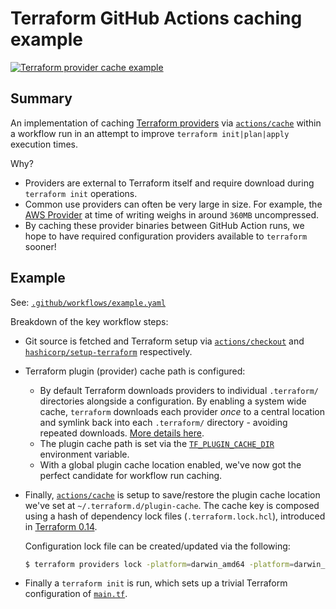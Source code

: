# Terraform GitHub Actions caching example

[![Terraform provider cache example](https://github.com/magnetikonline/terraform-github-action-cache-example/actions/workflows/example.yaml/badge.svg)](https://github.com/magnetikonline/terraform-github-action-cache-example/actions/workflows/example.yaml)

## Summary

An implementation of caching [Terraform providers](https://developer.hashicorp.com/terraform/language/providers) via [`actions/cache`](https://github.com/actions/cache) within a workflow run in an attempt to improve `terraform init|plan|apply` execution times.

Why?

- Providers are external to Terraform itself and require download during `terraform init` operations.
- Common use providers can often be very large in size. For example, the [AWS Provider](https://registry.terraform.io/providers/hashicorp/aws/latest/docs) at time of writing weighs in around `360MB` uncompressed.
- By caching these provider binaries between GitHub Action runs, we hope to have required configuration providers available to `terraform` sooner!

## Example

See: [`.github/workflows/example.yaml`](.github/workflows/example.yaml)

Breakdown of the key workflow steps:

- Git source is fetched and Terraform setup via [`actions/checkout`](https://github.com/actions/checkout) and [`hashicorp/setup-terraform`](https://github.com/hashicorp/setup-terraform) respectively.
- Terraform plugin (provider) cache path is configured:
	- By default Terraform downloads providers to individual `.terraform/` directories alongside a configuration. By enabling a system wide cache, `terraform` downloads each provider _once_ to a central location and symlink back into each `.terraform/` directory - avoiding repeated downloads. [More details here](https://developer.hashicorp.com/terraform/cli/config/config-file#provider-plugin-cache).
	- The plugin cache path is set via the [`TF_PLUGIN_CACHE_DIR`](https://developer.hashicorp.com/terraform/cli/config/environment-variables#tf_plugin_cache_dir) environment variable.
	- With a global plugin cache location enabled, we've now got the perfect candidate for workflow run caching.
- Finally, [`actions/cache`](https://github.com/actions/cache) is setup to save/restore the plugin cache location we've set at `~/.terraform.d/plugin-cache`. The cache key is composed using a hash of dependency lock files (`.terraform.lock.hcl`), introduced in [Terraform 0.14](https://developer.hashicorp.com/terraform/language/files/dependency-lock).

	Configuration lock file can be created/updated via the following:

	```sh
	$ terraform providers lock -platform=darwin_amd64 -platform=darwin_arm64 -platform=linux_amd64
	```

- Finally a `terraform init` is run, which sets up a trivial Terraform configuration of [`main.tf`](main.tf).
